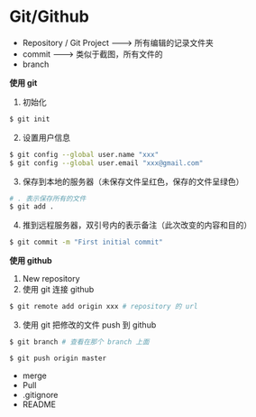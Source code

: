 # Git/Github

+ Repository / Git Project ---> 所有编辑的记录文件夹
+ commit ---> 类似于截图，所有文件的
+ branch

**使用 git**

1. 初始化

```bash
$ git init
```

2. 设置用户信息

```bash
$ git config --global user.name "xxx"
$ git config --global user.email "xxx@gmail.com"
```

3. 保存到本地的服务器（未保存文件呈红色，保存的文件呈绿色）

```bash
# . 表示保存所有的文件
$ git add .
```

4. 推到远程服务器，双引号内的表示备注（此次改变的内容和目的）

```bash
$ git commit -m "First initial commit"
```

**使用 github**

1. New repository
2. 使用 git 连接 github 

```bash
$ git remote add origin xxx # repository 的 url
```

3. 使用 git 把修改的文件 push 到 github

```bash
$ git branch # 查看在那个 branch 上面
```

```bash
$ git push origin master
```

+ merge
+ Pull
+ .gitignore
+ README
